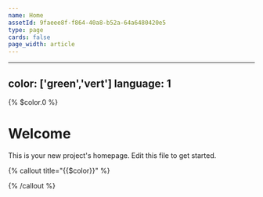 ```yaml
---
name: Home
assetId: 9faeee8f-f864-40a8-b52a-64a6480420e5
type: page
cards: false
page_width: article
---
```


---
color: ['green','vert']
language: 1
---


{% $color.0 %}

# Welcome

This is your new project's homepage. Edit this file to get started.


{% callout title="{{$color}}" %}

{% /callout %}